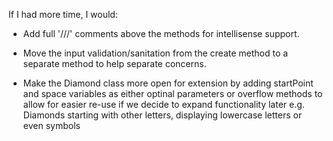 If I had more time, I would:

- Add full '///' comments above the methods for intellisense support.

- Move the input validation/sanitation from the create method to a separate method to help separate concerns.

- Make the Diamond class more open for extension by adding startPoint and space variables as either optinal parameters or overflow methods to allow for easier re-use if we decide to expand functionality later e.g. Diamonds starting with other letters, displaying lowercase letters or even symbols
